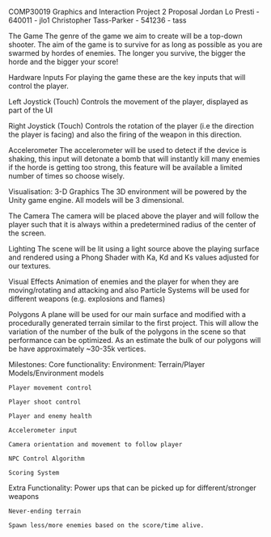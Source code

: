 COMP30019 Graphics and Interaction Project 2 Proposal
Jordan Lo Presti - 640011 - jlo1
Christopher Tass-Parker - 541236 - tass


The Game
	The genre of the game we aim to create will be a top-down shooter. The aim of the game is to survive for as long as possible as you are swarmed by hordes of enemies. The longer you survive, the bigger the horde and the bigger your score!

Hardware Inputs
	For playing the game these are the key inputs that will control the player.

Left Joystick (Touch)
	Controls the movement of the player, displayed as part of the UI

Right Joystick (Touch)
	Controls the rotation of the player (i.e the direction the player is facing) and also the firing of the weapon in this direction.

Accelerometer
	The accelerometer will be used to detect if the device is shaking, this input will detonate a bomb that will instantly kill many enemies if the horde is getting too strong, this feature will be available a limited number of times so choose wisely.


Visualisation:
3-D Graphics 
	The 3D environment will be powered by the Unity game engine. All models will be 3 dimensional.  

The Camera
	The camera will be placed above the player and will follow the player such that it is always within a predetermined radius of the center of the screen. 

Lighting
	The scene will be lit using a light source above the playing surface and rendered using a Phong Shader with Ka, Kd and Ks values adjusted for our textures.

Visual Effects
	Animation of enemies and the player for when they are moving/rotating and attacking and also Particle Systems will be used for different weapons (e.g. explosions and flames)

Polygons
	A plane will be used for  our main surface and modified with a procedurally generated terrain similar to the first project. This will allow the variation of the number of the bulk of the polygons in the scene so that performance can be optimized. As an estimate the bulk of our polygons will be have approximately ~30-35k vertices.


Milestones: 
Core functionality: 
	Environment: Terrain/Player Models/Environment models

	Player movement control 

	Player shoot control

	Player and enemy health

	Accelerometer input

	Camera orientation and movement to follow player

	NPC Control Algorithm

	Scoring System

Extra Functionality: 
	Power ups that can be picked up for different/stronger weapons

	Never-ending terrain

	Spawn less/more enemies based on the score/time alive.

